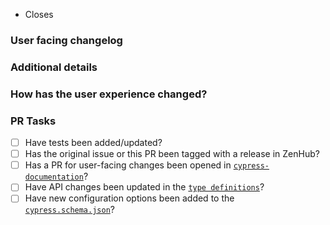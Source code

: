 <!-- Thanks for contributing! PLEASE...
- Read our contributing guidelines: https://github.com/cypress-io/cypress/blob/develop/CONTRIBUTING.md 
- Read our Code Review Checklist on coding standards and what needs to be done before a PR can be merged: https://github.com/cypress-io/cypress/blob/develop/CONTRIBUTING.md#Code-Review-Checklist
- Mark this PR as "Draft" if it is not ready for review.
-->

- Closes <!-- issue number here. e.g. "Closes #1234" -->

### User facing changelog
<!-- Explain the change(s) for every user to read in our changelog. Examples: https://on.cypress.io/changelog-->

### Additional details
<!-- Examples:
- Why was this change necessary?
- What is affected by this change?
- Any implementation details to explain?
-->

### How has the user experience changed?
<!-- Provide before and after examples of the change.
Screenshots or GIFs are preferred. -->

### PR Tasks
<!-- These tasks must be completed before a PR is merged.
Delete tasks if they are not applicable. -->

- [ ] Have tests been added/updated?
- [ ] Has the original issue or this PR been tagged with a release in ZenHub? <!-- (internal team only)-->
- [ ] Has a PR for user-facing changes been opened in [`cypress-documentation`](https://github.com/cypress-io/cypress-documentation)? <!-- Link to PR here -->
- [ ] Have API changes been updated in the [`type definitions`](https://github.com/cypress-io/cypress/blob/develop/cli/types/cypress.d.ts)?
- [ ] Have new configuration options been added to the [`cypress.schema.json`](https://github.com/cypress-io/cypress/blob/develop/cli/schema/cypress.schema.json)?
